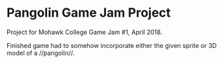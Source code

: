 # Pangolin Game Jam Project

Project for Mohawk College Game Jam #1, April 2018.

Finished game had to somehow incorporate either the given sprite or 3D model of a //pangolin//. 
